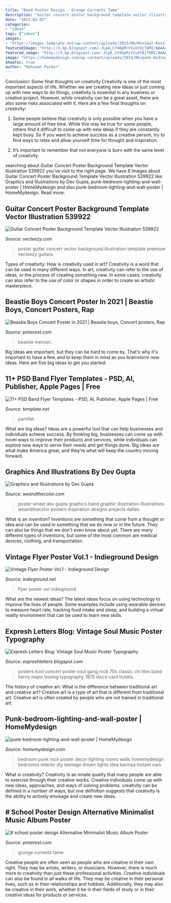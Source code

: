 ```yaml
---
title: "Band Poster Design - Grunge Currents Tame"
description: "Guitar concert poster background template vector illustration 539922"
date: "2023-02-03"
categories:
- "ideas"
tags: ["ideas"]
images:
- "https://images.template.net/wp-content/uploads/2015/06/Minimal-Rock-Band-Flyer-Template.jpg?width=600"
featuredImage: "http://3.bp.blogspot.com/-JLpA_CY4OpM/VIuXY8jTGMI/AAAAAAAAGaw/2czqQP8cihU/s1600/b8a64dc8b7852636ae95d67613112d71.jpg"
featured_image: "http://3.bp.blogspot.com/-JLpA_CY4OpM/VIuXY8jTGMI/AAAAAAAAGaw/2czqQP8cihU/s1600/b8a64dc8b7852636ae95d67613112d71.jpg"
image: "https://homemydesign.com/wp-content/uploads/2014/06/punk-bedroom-lighting-and-wall-poster.jpg"
ShowToc: true
author: "Rahsaan Parker"
---
```



Conclusion: Some final thoughts on creativity
Creativity is one of the most important aspects of life. Whether we are creating new ideas or just coming up with new ways to do things, creativity is essential in any business or creative project. However, while creativity can be a great asset, there are also some risks associated with it. Here are a few final thoughts on creativity: 
1. Some people believe that creativity is only possible when you have a large amount of free time. While this may be true for some people, others find it difficult to come up with new ideas if they are constantly kept busy. So if you want to achieve success as a creative person, try to find ways to relax and allow yourself time for thought and inspiration. 

2. It’s important to remember that not everyone is born with the same level of creativity.

	

		
searching about Guitar Concert Poster Background Template Vector Illustration 539922 you've visit to the right page. We have 8 Images about Guitar Concert Poster Background Template Vector Illustration 539922 like Graphics and Illustrations by Dev Gupta, punk-bedroom-lighting-and-wall-poster | HomeMydesign and also punk-bedroom-lighting-and-wall-poster | HomeMydesign. Read more:
		
    
## Guitar Concert Poster Background Template Vector Illustration 539922

<img loading=lazy src="https://static.vecteezy.com/system/resources/previews/000/539/922/original/guitar-concert-poster-background-template-vector-illustration.jpg" onerror="this.onerror=null;this.src='https://tse4.mm.bing.net/th?id=OIP.HXFI24hg6HBkgZHsk3PtawHaKx&amp;pid=15.1';" alt="Guitar Concert Poster Background Template Vector Illustration 539922">

_Source: vecteezy.com_

>poster guitar concert vector background illustration template premium vecteezy guitars. 

	

Types of creativity: How is creativity used in art?
Creativity is a word that can be used in many different ways. In art, creativity can refer to the use of ideas, or the process of creating something new. In some cases, creativity can also refer to the use of color or shapes in order to create an artistic masterpiece.

    
## Beastie Boys Concert Poster In 2021 | Beastie Boys, Concert Posters, Rap

<img loading=lazy src="https://i.pinimg.com/736x/8d/25/dd/8d25dd465c94fd5180d338c871afc01a.jpg" onerror="this.onerror=null;this.src='https://tse1.mm.bing.net/th?id=OIP.bNng2fMVG8UO12PkdAyXGwHaJ3&amp;pid=15.1';" alt="Beastie Boys Concert Poster in 2021 | Beastie boys, Concert posters, Rap">

_Source: pinterest.com_

>beastie mercari. 

	

Big Ideas are important, but they can be hard to come by. That's why it's important to have a few, and to keep them in mind as you brainstorm new ideas. Here are five big ideas to get you started: 

    
## 11+ PSD Band Flyer Templates - PSD, AI, Publisher, Apple Pages | Free

<img loading=lazy src="https://images.template.net/wp-content/uploads/2015/06/Minimal-Rock-Band-Flyer-Template.jpg?width=600" onerror="this.onerror=null;this.src='https://tse1.mm.bing.net/th?id=OIP.v0rVBYAs3RF768KTv5-q7AHaKn&amp;pid=15.1';" alt="11+ PSD Band Flyer Templates - PSD, AI, Publisher, Apple Pages | Free">

_Source: template.net_

>pamflet. 

	

What are big ideas?
Ideas are a powerful tool that can help businesses and individuals achieve success. By thinking big, businesses can come up with novel ways to improve their products and services, while individuals can explore new ways to serve their needs and get things done. Big ideas are what make America great, and they’re what will keep the country moving forward.

    
## Graphics And Illustrations By Dev Gupta

<img loading=lazy src="http://weandthecolor.com/wp-content/uploads/2013/03/Color-Wheel-Band-Poster-by-Dev-Gupta.jpg" onerror="this.onerror=null;this.src='https://tse4.mm.bing.net/th?id=OIP.xglzbjbH293LCeGWziivEwHaKe&amp;pid=15.1';" alt="Graphics and Illustrations by Dev Gupta">

_Source: weandthecolor.com_

>poster wheel dev gupta graphics band graphic illustration illustrations weandthecolor posters inspiration designs projects dallas. 

	

What is an invention?
Inventions are something that come from a thought or idea and can be used in something that we do now or in the future. They can also be things that we don't even know about yet. There are many different types of inventions, but some of the most common are medical devices, clothing, and transportation.

    
## Vintage Flyer Poster Vol.1 - Indieground Design

<img loading=lazy src="https://indieground.net/wp-content/uploads/2012/10/flyer_vintagevol1_main02-800x1132.jpg" onerror="this.onerror=null;this.src='https://tse2.mm.bing.net/th?id=OIP.BzwpLD4Pe8i5bnkdTABEYAHaKe&amp;pid=15.1';" alt="Vintage Flyer Poster Vol.1 - Indieground Design">

_Source: indieground.net_

>flyer poster vol indieground. 

	

What are the newest ideas?
The latest ideas focus on using technology to improve the lives of people. Some examples include using wearable devices to measure heart rate, tracking food intake and sleep, and building a virtual reality environment that can be used to learn new skills.

    
## Expresh Letters Blog: Vintage Soul Music Poster Typography

<img loading=lazy src="http://3.bp.blogspot.com/-JLpA_CY4OpM/VIuXY8jTGMI/AAAAAAAAGaw/2czqQP8cihU/s1600/b8a64dc8b7852636ae95d67613112d71.jpg" onerror="this.onerror=null;this.src='https://tse4.mm.bing.net/th?id=OIP.VgQVJedf4ghlsURvJYundwAAAA&amp;pid=15.1';" alt="Expresh Letters Blog: Vintage Soul Music Poster Typography">

_Source: expreshletters.blogspot.com_

>posters kool concert poster soul gang rock 70s classic chi lites band harris major boxing typography 1975 disco card tickets. 

	

The history of creative art: What is the difference between traditional art and creative art?
Creative art is a type of art that is different from traditional art. Creative art is often created by people who are not trained in traditional art.

    
## Punk-bedroom-lighting-and-wall-poster | HomeMydesign

<img loading=lazy src="https://homemydesign.com/wp-content/uploads/2014/06/punk-bedroom-lighting-and-wall-poster.jpg" onerror="this.onerror=null;this.src='https://tse3.mm.bing.net/th?id=OIP.SBO0PzYR_p3AwI7NXhe-7gHaE9&amp;pid=15.1';" alt="punk-bedroom-lighting-and-wall-poster | HomeMydesign">

_Source: homemydesign.com_

>bedroom punk rock poster decor lighting rooms walls homemydesign bedrooms interior diy teenage dream lights idea karmaa instant own. 

	

What is creativity?
Creativity is an innate quality that many people are able to exercise through their creative works. Creative individuals come up with new ideas, approaches, and ways of solving problems. creativity can be defined in a number of ways, but one definition suggests that creativity is the ability to actively envisage and create new ideas.

    
## # School Poster Design Alternative Minimalist Music Album Poster

<img loading=lazy src="https://i.pinimg.com/736x/e4/a1/bc/e4a1bc9696e1718e07a53c4d93498f20.jpg" onerror="this.onerror=null;this.src='https://tse2.mm.bing.net/th?id=OIP.xcvjscneFWadVsTK3nty7gHaLI&amp;pid=15.1';" alt="# school poster design Alternative Minimalist Music Album Poster">

_Source: pinterest.com_

>grunge currents tame. 

	

Creative people are often seen as people who are creative in their own right. They may be artists, writers, or musicians. However, there is much more to creativity than just these professional activities. Creative individuals can also be found in all walks of life. They may be creative in their personal lives, such as in their relationships and hobbies. Additionally, they may also be creative in their work, whether it be in their fields of study or in their creative ideas for products or services.

